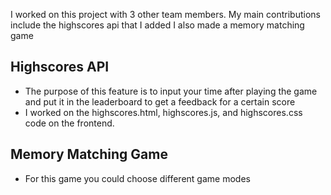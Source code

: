 I worked on this project with 3 other team members. My main contributions include the highscores api that I added
I also made a memory matching game

## Highscores API
- The purpose of this feature is to input your time after playing the game and put it in the leaderboard to get a feedback for a certain score
- I worked on the highscores.html, highscores.js, and highscores.css code on the frontend. 

## Memory Matching Game
- For this game you could choose different game modes 